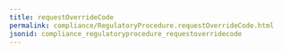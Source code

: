 ```yaml
---
title: requestOverrideCode
permalink: compliance/RegulatoryProcedure.requestOverrideCode.html
jsonid: compliance_regulatoryprocedure_requestoverridecode
---
```

